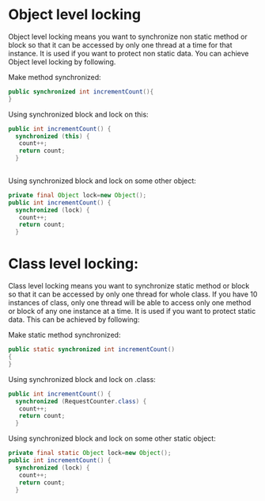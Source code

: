 
# Object level locking

Object level locking means you want to synchronize non static method or block so that it can be accessed by only one thread at a time for that instance. It is used if you want to protect non static data.
You can achieve Object level locking by following.


Make method synchronized:

```java
public synchronized int incrementCount(){
}
```

Using synchronized block and lock on this:


```java
public int incrementCount() {
  synchronized (this) {
   count++;
   return count;
  }
 
```

Using synchronized block and lock on some other object:

```java
private final Object lock=new Object();
public int incrementCount() {
  synchronized (lock) {
   count++;
   return count;
  }
```

# Class level locking:

Class level locking means you want to synchronize static method or block so that it can be accessed by only one thread for whole class. If you have 10 instances of class, only one thread will be able to access only one method or block of any one instance at a time. It is used if you want to protect static data.
This can be achieved by following:

Make static method synchronized:

```java
public static synchronized int incrementCount()
{
}
```

Using synchronized block and lock on .class:

```java
public int incrementCount() {
  synchronized (RequestCounter.class) {
   count++;
   return count;
  }
```

Using synchronized block and lock on some other static object:

```java
private final static Object lock=new Object();
public int incrementCount() {
  synchronized (lock) {
   count++;
   return count;
  }
 
```
